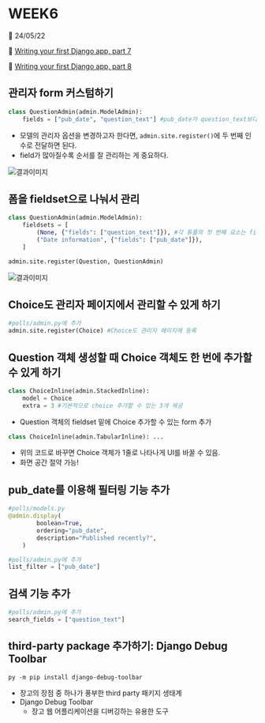 # WEEK6

📆 24/05/22

🔗 [Writing your first Django app, part 7](https://docs.djangoproject.com/en/5.0/intro/tutorial07/)

🔗 [Writing your first Django app, part 8](https://docs.djangoproject.com/en/5.0/intro/tutorial08/)

## 관리자 form 커스텀하기

```py
class QuestionAdmin(admin.ModelAdmin):
    fields = ["pub_date", "question_text"] #pub_date가 question_text보다 먼저 오도록 순서 설정
```

- 모델의 관리자 옵션을 변경하고자 한다면, `admin.site.register()`에 두 번째 인수로 전달하면 된다.
- field가 많아질수록 순서를 잘 관리하는 게 중요하다.

![결과이미지](https://docs.djangoproject.com/ko/5.0/_images/admin07.png)

## 폼을 fieldset으로 나눠서 관리

```py
class QuestionAdmin(admin.ModelAdmin):
    fieldsets = [
        (None, {"fields": ["question_text"]}), #각 튜플의 첫 번째 요소는 fieldset의 제목
        ("Date information", {"fields": ["pub_date"]}),
    ]

admin.site.register(Question, QuestionAdmin)
```

![결과이미지](https://docs.djangoproject.com/ko/5.0/_images/admin08t.png)

## Choice도 관리자 페이지에서 관리할 수 있게 하기

```py
#polls/admin.py에 추가
admin.site.register(Choice) #Choice도 관리자 페이지에 등록
```

## Question 객체 생성할 때 Choice 객체도 한 번에 추가할 수 있게 하기

```py
class ChoiceInline(admin.StackedInline):
    model = Choice
    extra = 3 #기본적으로 choice 추가할 수 있는 3개 제공

```

- Question 객체의 fieldset 밑에 Choice 추가할 수 있는 form 추가

```py
class ChoiceInline(admin.TabularInline): ...
```

- 위의 코드로 바꾸면 Choice 객체가 1줄로 나타나게 UI를 바꿀 수 있음.
- 화면 공간 절약 가능!

## pub_date를 이용해 필터링 기능 추가

```py
#polls/models.py
@admin.display(
        boolean=True,
        ordering="pub_date",
        description="Published recently?",
    )

#polls/admin.py에 추가
list_filter = ["pub_date"]
```

## 검색 기능 추가

```py
#polls/admin.py에 추가
search_fields = ["question_text"]
```

## third-party package 추가하기: Django Debug Toolbar

```shell
py -m pip install django-debug-toolbar
```

- 장고의 장점 중 하나가 풍부한 third party 패키지 생태계
- Django Debug Toolbar
  - 장고 웹 어플리케이션을 디버깅하는 유용한 도구
